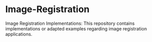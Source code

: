 # Image-Registration
Image Registration Implementations:
This repository contains implementations or adapted examples regarding image registration applications.
